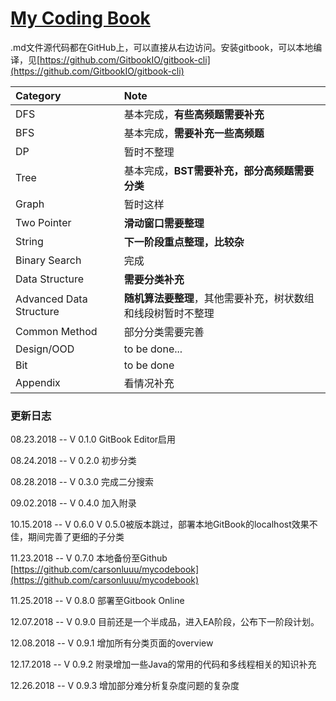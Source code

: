 # [My Coding Book](https://luj.gitbook.io/code/)

.md文件源代码都在GitHub上，可以直接从右边访问。安装gitbook，可以本地编译，见[https://github.com/GitbookIO/gitbook-cli](https://github.com/GitbookIO/gitbook-cli)

| Category | Note |
| :--- | :--- |
| DFS | 基本完成，**有些高频题需要补充** |
| BFS | 基本完成，**需要补充一些高频题** |
| DP | 暂时不整理 |
| Tree | 基本完成，**BST需要补充，部分高频题需要分类** |
| Graph | 暂时这样 |
| Two Pointer | **滑动窗口需要整理** |
| String | **下一阶段重点整理，比较杂** |
| Binary Search | 完成 |
| Data Structure | **需要分类补充** |
| Advanced Data Structure | **随机算法要整理**，其他需要补充，树状数组和线段树暂时不整理 |
| Common Method | 部分分类需要完善 |
| Design/OOD | to be done... |
| Bit | to be done |
| Appendix | 看情况补充 |

### **更新日志**

08.23.2018 -- V 0.1.0 GitBook Editor启用

08.24.2018 -- V 0.2.0 初步分类

08.28.2018 -- V 0.3.0 完成二分搜索

09.02.2018 -- V 0.4.0 加入附录

10.15.2018 -- V 0.6.0  V 0.5.0被版本跳过，部署本地GitBook的localhost效果不佳，期间完善了更细的子分类

11.23.2018 -- V 0.7.0 本地备份至Github [https://github.com/carsonluuu/mycodebook](https://github.com/carsonluuu/mycodebook)

11.25.2018 -- V 0.8.0 部署至Gitbook Online

12.07.2018 -- V 0.9.0 目前还是一个半成品，进入EA阶段，公布下一阶段计划。

12.08.2018 -- V 0.9.1 增加所有分类页面的overview

12.17.2018 -- V 0.9.2 附录增加一些Java的常用的代码和多线程相关的知识补充

12.26.2018 -- V 0.9.3 增加部分难分析复杂度问题的复杂度


